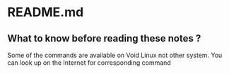 # README.md 
## What to know before reading these notes ? 
Some of the commands are available on Void Linux not other system. You can look up on the Internet for corresponding command 
